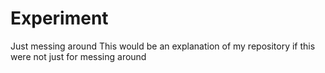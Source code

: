 # Experiment
Just messing around
This would be an explanation of my repository if this were not just for messing around
